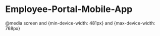 # Employee-Portal-Mobile-App
@media screen and {min-device-width: 481px} and {max-device-width: 768px}
